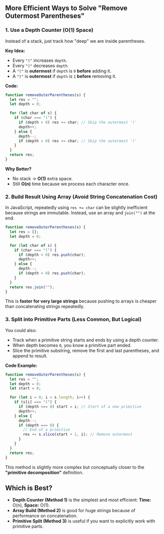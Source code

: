 ## **More Efficient Ways to Solve "Remove Outermost Parentheses"**

### **1. Use a Depth Counter (O(1) Space)**

Instead of a stack, just track how "deep" we are inside parentheses.

**Key Idea:**

* Every `"("` increases `depth`.
* Every `")"` decreases `depth`.
* A `"("` is **outermost** if `depth` is `0` **before** adding it.
* A `")"` is **outermost** if `depth` is `1` **before** removing it.

**Code:**

```js
function removeOuterParentheses(s) {
  let res = "";
  let depth = 0;

  for (let char of s) {
    if (char === "(") {
      if (depth > 0) res += char; // Skip the outermost '('
      depth++;
    } else {
      depth--;
      if (depth > 0) res += char; // Skip the outermost ')'
    }
  }
  return res;
}
```

**Why Better?**

* No stack → **O(1)** extra space.
* Still **O(n)** time because we process each character once.

### **2. Build Result Using Array (Avoid String Concatenation Cost)**

In JavaScript, repeatedly using `res += char` can be slightly inefficient because strings are immutable. Instead, use an array and `join("")` at the end.

```js
function removeOuterParentheses(s) {
  let res = [];
  let depth = 0;

  for (let char of s) {
    if (char === "(") {
      if (depth > 0) res.push(char);
      depth++;
    } else {
      depth--;
      if (depth > 0) res.push(char);
    }
  }
  return res.join("");
}
```

This is **faster for very large strings** because pushing to arrays is cheaper than concatenating strings repeatedly.

### **3. Split into Primitive Parts (Less Common, But Logical)**

You could also:

* Track when a primitive string starts and ends by using a depth counter.
* When depth becomes `0`, you know a primitive part ended.
* Slice the primitive substring, remove the first and last parentheses, and append to result.

**Code Example:**

```js
function removeOuterParentheses(s) {
  let res = "";
  let depth = 0;
  let start = 0;

  for (let i = 0; i < s.length; i++) {
    if (s[i] === "(") {
      if (depth === 0) start = i; // Start of a new primitive
      depth++;
    } else {
      depth--;
      if (depth === 0) {
        // End of a primitive
        res += s.slice(start + 1, i); // Remove outermost
      }
    }
  }
  return res;
}
```

This method is slightly more complex but conceptually closer to the **"primitive decomposition"** definition.

## **Which is Best?**

* **Depth Counter (Method 1)** is the simplest and most efficient:
  **Time:** O(n), **Space:** O(1).
* **Array Build (Method 2)** is good for huge strings because of performance on concatenation.
* **Primitive Split (Method 3)** is useful if you want to explicitly work with primitive parts.
